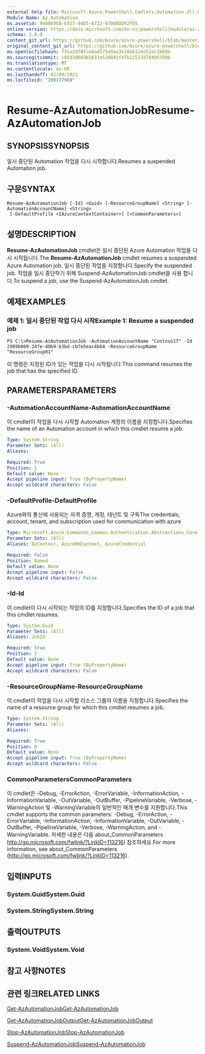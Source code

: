 ```yaml
---
external help file: Microsoft.Azure.PowerShell.Cmdlets.Automation.dll-Help.xml
Module Name: Az.Automation
ms.assetid: 9400E9EB-E927-44D5-8722-9706BDD92FD5
online version: https://docs.microsoft.com/en-us/powershell/module/az.automation/resume-azautomationjob
schema: 2.0.0
content_git_url: https://github.com/Azure/azure-powershell/blob/master/src/Automation/Automation/help/Resume-AzAutomationJob.md
original_content_git_url: https://github.com/Azure/azure-powershell/blob/master/src/Automation/Automation/help/Resume-AzAutomationJob.md
ms.openlocfilehash: 731a2df87ce6ad575e9aa3e10eb124e52ec1b60b
ms.sourcegitcommit: c05d3d669b5631e526841f47b22513d78495350b
ms.translationtype: MT
ms.contentlocale: ko-KR
ms.lasthandoff: 02/09/2021
ms.locfileid: "100177969"
---
```

# <span data-ttu-id="60f24-101">Resume-AzAutomationJob</span><span class="sxs-lookup"><span data-stu-id="60f24-101">Resume-AzAutomationJob</span></span>

## <span data-ttu-id="60f24-102">SYNOPSIS</span><span class="sxs-lookup"><span data-stu-id="60f24-102">SYNOPSIS</span></span>
<span data-ttu-id="60f24-103">일시 중단된 Automation 작업을 다시 시작합니다.</span><span class="sxs-lookup"><span data-stu-id="60f24-103">Resumes a suspended Automation job.</span></span>

## <span data-ttu-id="60f24-104">구문</span><span class="sxs-lookup"><span data-stu-id="60f24-104">SYNTAX</span></span>

```
Resume-AzAutomationJob [-Id] <Guid> [-ResourceGroupName] <String> [-AutomationAccountName] <String>
 [-DefaultProfile <IAzureContextContainer>] [<CommonParameters>]
```

## <span data-ttu-id="60f24-105">설명</span><span class="sxs-lookup"><span data-stu-id="60f24-105">DESCRIPTION</span></span>
<span data-ttu-id="60f24-106">**Resume-AzAutomationJob** cmdlet은 일시 중단된 Azure Automation 작업을 다시 시작됩니다.</span><span class="sxs-lookup"><span data-stu-id="60f24-106">The **Resume-AzAutomationJob** cmdlet resumes a suspended Azure Automation job.</span></span>
<span data-ttu-id="60f24-107">일시 중단된 작업을 지정합니다.</span><span class="sxs-lookup"><span data-stu-id="60f24-107">Specify the suspended job.</span></span>
<span data-ttu-id="60f24-108">작업을 일시 중단하기 위해 Suspend-AzAutomationJob cmdlet을 사용 합니다.</span><span class="sxs-lookup"><span data-stu-id="60f24-108">To suspend a job, use the Suspend-AzAutomationJob cmdlet.</span></span>

## <span data-ttu-id="60f24-109">예제</span><span class="sxs-lookup"><span data-stu-id="60f24-109">EXAMPLES</span></span>

### <span data-ttu-id="60f24-110">예제 1: 일시 중단된 작업 다시 시작</span><span class="sxs-lookup"><span data-stu-id="60f24-110">Example 1: Resume a suspended job</span></span>
```
PS C:\>Resume-AzAutomationJob -AutomationAccountName "Contoso17" -Id 2989b069-24fe-40b9-b3bd-cb7e5eac4b64 -ResourceGroupName "ResourceGroup01"
```

<span data-ttu-id="60f24-111">이 명령은 지정된 ID가 있는 작업을 다시 시작됩니다.</span><span class="sxs-lookup"><span data-stu-id="60f24-111">This command resumes the job that has the specified ID.</span></span>

## <span data-ttu-id="60f24-112">PARAMETERS</span><span class="sxs-lookup"><span data-stu-id="60f24-112">PARAMETERS</span></span>

### <span data-ttu-id="60f24-113">-AutomationAccountName</span><span class="sxs-lookup"><span data-stu-id="60f24-113">-AutomationAccountName</span></span>
<span data-ttu-id="60f24-114">이 cmdlet이 작업을 다시 시작할 Automation 계정의 이름을 지정합니다.</span><span class="sxs-lookup"><span data-stu-id="60f24-114">Specifies the name of an Automation account in which this cmdlet resume a job.</span></span>

```yaml
Type: System.String
Parameter Sets: (All)
Aliases:

Required: True
Position: 1
Default value: None
Accept pipeline input: True (ByPropertyName)
Accept wildcard characters: False
```

### <span data-ttu-id="60f24-115">-DefaultProfile</span><span class="sxs-lookup"><span data-stu-id="60f24-115">-DefaultProfile</span></span>
<span data-ttu-id="60f24-116">Azure와의 통신에 사용되는 자격 증명, 계정, 테넌트 및 구독</span><span class="sxs-lookup"><span data-stu-id="60f24-116">The credentials, account, tenant, and subscription used for communication with azure</span></span>

```yaml
Type: Microsoft.Azure.Commands.Common.Authentication.Abstractions.Core.IAzureContextContainer
Parameter Sets: (All)
Aliases: AzContext, AzureRmContext, AzureCredential

Required: False
Position: Named
Default value: None
Accept pipeline input: False
Accept wildcard characters: False
```

### <span data-ttu-id="60f24-117">-Id</span><span class="sxs-lookup"><span data-stu-id="60f24-117">-Id</span></span>
<span data-ttu-id="60f24-118">이 cmdlet이 다시 시작되는 작업의 ID를 지정합니다.</span><span class="sxs-lookup"><span data-stu-id="60f24-118">Specifies the ID of a job that this cmdlet resumes.</span></span>

```yaml
Type: System.Guid
Parameter Sets: (All)
Aliases: JobId

Required: True
Position: 2
Default value: None
Accept pipeline input: True (ByPropertyName)
Accept wildcard characters: False
```

### <span data-ttu-id="60f24-119">-ResourceGroupName</span><span class="sxs-lookup"><span data-stu-id="60f24-119">-ResourceGroupName</span></span>
<span data-ttu-id="60f24-120">이 cmdlet이 작업을 다시 시작할 리소스 그룹의 이름을 지정합니다.</span><span class="sxs-lookup"><span data-stu-id="60f24-120">Specifies the name of a resource group for which this cmdlet resumes a job.</span></span>

```yaml
Type: System.String
Parameter Sets: (All)
Aliases:

Required: True
Position: 0
Default value: None
Accept pipeline input: True (ByPropertyName)
Accept wildcard characters: False
```

### <span data-ttu-id="60f24-121">CommonParameters</span><span class="sxs-lookup"><span data-stu-id="60f24-121">CommonParameters</span></span>
<span data-ttu-id="60f24-122">이 cmdlet은 -Debug, -ErrorAction, -ErrorVariable, -InformationAction, -InformationVariable, -OutVariable, -OutBuffer, -PipelineVariable, -Verbose, -WarningAction 및 -WarningVariable의 일반적인 매개 변수를 지원합니다.</span><span class="sxs-lookup"><span data-stu-id="60f24-122">This cmdlet supports the common parameters: -Debug, -ErrorAction, -ErrorVariable, -InformationAction, -InformationVariable, -OutVariable, -OutBuffer, -PipelineVariable, -Verbose, -WarningAction, and -WarningVariable.</span></span> <span data-ttu-id="60f24-123">자세한 내용은 다음 about_CommonParameters http://go.microsoft.com/fwlink/?LinkID=113216) 참조하세요.</span><span class="sxs-lookup"><span data-stu-id="60f24-123">For more information, see about_CommonParameters (http://go.microsoft.com/fwlink/?LinkID=113216).</span></span>

## <span data-ttu-id="60f24-124">입력</span><span class="sxs-lookup"><span data-stu-id="60f24-124">INPUTS</span></span>

### <span data-ttu-id="60f24-125">System.Guid</span><span class="sxs-lookup"><span data-stu-id="60f24-125">System.Guid</span></span>

### <span data-ttu-id="60f24-126">System.String</span><span class="sxs-lookup"><span data-stu-id="60f24-126">System.String</span></span>

## <span data-ttu-id="60f24-127">출력</span><span class="sxs-lookup"><span data-stu-id="60f24-127">OUTPUTS</span></span>

### <span data-ttu-id="60f24-128">System.Void</span><span class="sxs-lookup"><span data-stu-id="60f24-128">System.Void</span></span>

## <span data-ttu-id="60f24-129">참고 사항</span><span class="sxs-lookup"><span data-stu-id="60f24-129">NOTES</span></span>

## <span data-ttu-id="60f24-130">관련 링크</span><span class="sxs-lookup"><span data-stu-id="60f24-130">RELATED LINKS</span></span>

[<span data-ttu-id="60f24-131">Get-AzAutomationJob</span><span class="sxs-lookup"><span data-stu-id="60f24-131">Get-AzAutomationJob</span></span>](./Get-AzAutomationJob.md)

[<span data-ttu-id="60f24-132">Get-AzAutomationJobOutput</span><span class="sxs-lookup"><span data-stu-id="60f24-132">Get-AzAutomationJobOutput</span></span>](./Get-AzAutomationJobOutput.md)

[<span data-ttu-id="60f24-133">Stop-AzAutomationJob</span><span class="sxs-lookup"><span data-stu-id="60f24-133">Stop-AzAutomationJob</span></span>](./Stop-AzAutomationJob.md)

[<span data-ttu-id="60f24-134">Suspend-AzAutomationJob</span><span class="sxs-lookup"><span data-stu-id="60f24-134">Suspend-AzAutomationJob</span></span>](./Suspend-AzAutomationJob.md)


